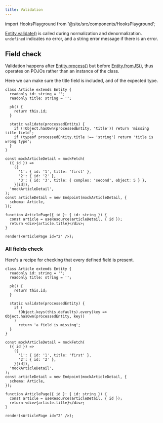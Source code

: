 ```yaml
---
title: Validation
---
```


import HooksPlayground from '@site/src/components/HooksPlayground';

[Entity.validate()](../api/Entity#validate) is called during normalization and denormalization.
`undefined` indicates no error, and a string error message if there is an error.

## Field check

Validation happens after [Entity.process()](../api/Entity#process) but before [Entity.fromJS()](../api/Entity#fromJS),
thus operates on POJOs rather than an instance of the class.

Here we can make sure the title field is included, and of the expected type.

<HooksPlayground>

```tsx
class Article extends Entity {
  readonly id: string = '';
  readonly title: string = '';

  pk() {
    return this.id;
  }

  static validate(processedEntity) {
    if (!Object.hasOwn(processedEntity, 'title')) return 'missing title field';
    if (typeof processedEntity.title !== 'string') return 'title is wrong type';
  }
}

const mockArticleDetail = mockFetch(
  ({ id }) =>
    ({
      '1': { id: '1', title: 'first' },
      '2': { id: '2' },
      '3': { id: '3', title: { complex: 'second', object: 5 } },
    }[id]),
  'mockArticleDetail',
);
const articleDetail = new Endpoint(mockArticleDetail, {
  schema: Article,
});

function ArticlePage({ id }: { id: string }) {
  const article = useResource(articleDetail, { id });
  return <div>{article.title}</div>;
}

render(<ArticlePage id="2" />);
```

</HooksPlayground>

### All fields check

Here's a recipe for checking that every defined field is present.

<HooksPlayground>

```tsx
class Article extends Entity {
  readonly id: string = '';
  readonly title: string = '';

  pk() {
    return this.id;
  }

  static validate(processedEntity) {
    if (
      !Object.keys(this.defaults).every(key => Object.hasOwn(processedEntity, key))
    )
      return 'a field is missing';
  }
}

const mockArticleDetail = mockFetch(
  ({ id }) =>
    ({
      '1': { id: '1', title: 'first' },
      '2': { id: '2' },
    }[id]),
  'mockArticleDetail',
);
const articleDetail = new Endpoint(mockArticleDetail, {
  schema: Article,
});

function ArticlePage({ id }: { id: string }) {
  const article = useResource(articleDetail, { id });
  return <div>{article.title}</div>;
}

render(<ArticlePage id="2" />);
```

</HooksPlayground>

<!---
## Partial results

Another great use of validation is mixing endpoints that return incomplete objects. This is often
useful when some fields consume lots of bandwidth or are computationally expensive for the backend.

<HooksPlayground>

```tsx
const mockArticleList = mockFetch(
  () => [
    { id: '1', title: 'first' },
    { id: '2', title: 'second' },
  ],
  'mockArticleList',
);
const mockArticleDetail = mockFetch(
  ({ id }) =>
    ({
      '1': {
        id: '1',
        title: 'first',
        content: 'long',
        createdAt: '2011-10-05T14:48:00.000Z',
      },
      '2': {
        id: '2',
        title: 'second',
        content: 'short',
        createdAt: '2011-10-05T14:48:00.000Z',
      },
    }[id]),
  'mockArticleDetail',
);

class ArticlePreview extends Entity {
  readonly id: string = '';
  readonly title: string = '';

  pk() {
    return this.id;
  }
  static get key() {
    return 'Article';
  }
}
const articleList = new Endpoint(mockArticleList, { schema: [ArticlePreview] });

class ArticleFull extends ArticlePreview {
  readonly content: string = '';
  readonly createdAt: Date = new Date(0);

  static schema = {
    createdAt: Date,
  };

  static validate(processedEntity) {
    if (!Object.hasOwn(processedEntity, 'content')) return 'Missing content';
  }
}
const articleDetail = new Endpoint(mockArticleDetail, {
  schema: ArticleFull,
});

function ArticleDetail({ id }: { id: string }) {
  const article = useResource(articleDetail, { id });
  return (
    <div>
      <h4>{article.title}</h4>
      <div>
        <p>{article.content}</p>
        <div>
          Created:{' '}
          <time>
            {Intl.DateTimeFormat('en-US', { dateStyle: 'medium' }).format(
              article.createdAt,
            )}
          </time>
        </div>
      </div>
    </div>
  );
}
function ArticleList() {
  const [route, setRoute] = React.useState<string>();
  const articles = useResource(articleList, {});
  if (!route) {
    return (
      <div>
        {articles.map(article => (
          <div key={article.pk()} onClick={() => setRoute(article.id)}>
            {article.title}
          </div>
        ))}
      </div>
    );
  }
  return <ArticleDetail id={route} />;
}

render(<ArticleList />);
```

</HooksPlayground>
-->

